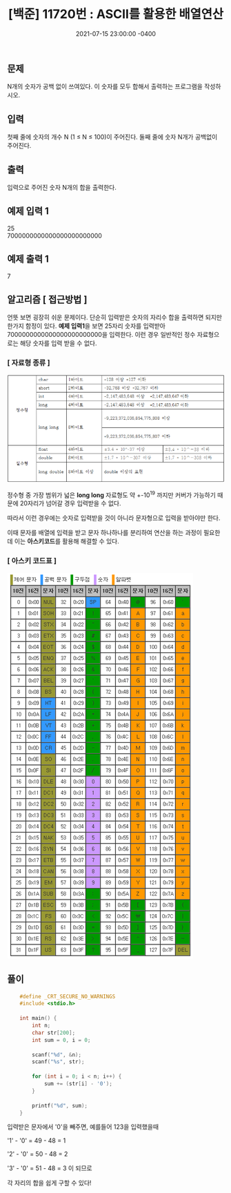 ﻿---
title: "[백준] 11720번 : ASCII를 활용한 배열연산"
date: 2021-07-15 23:00:00 -0400
categories:
- 백준
tags:
- 백준
- 알고리즘
- 단계별 풀어보기
---

## 문제
N개의 숫자가 공백 없이 쓰여있다. 이 숫자를 모두 합해서 출력하는 프로그램을 작성하시오.

## 입력

첫째 줄에 숫자의 개수 N (1 ≤ N ≤ 100)이 주어진다. 둘째 줄에 숫자 N개가 공백없이 주어진다.
  

## 출력

입력으로 주어진 숫자 N개의 합을 출력한다.

 
## 예제 입력 1
25  
7000000000000000000000000

## 예제 출력 1
7

## 알고리즘 [ 접근방법 ]

언뜻 보면 굉장히 쉬운 문제이다. 단순히 입력받은 숫자의 자리수 합을 출력하면 되지만 한가지 함정이 있다. **예제 입력1**을 보면 25자리 숫자를 입력받아 7000000000000000000000000을 입력한다. 이런 경우 일반적인 정수 자료형으로는 해당 숫자를 입력 받을 수 없다.

### [ 자료형 종류 ]



![enter image description here](https://github.com/idkim97/idkim97.github.io/blob/master/img/%EC%9E%90%EB%A3%8C%ED%98%95.png?raw=true)

정수형 중 가장 범위가 넓은 **long long** 자료형도 약 +-10<sup>19</sup> 까지만 커버가 가능하기 때문에 20자리가 넘어갈 경우 입력받을 수 없다.

따라서 이런 경우에는 숫자로 입력받을 것이 아니라 문자형으로 입력을 받아야만 한다.

이때 문자를 배열에 입력을 받고 문자 하나하나를 분리하여 연산을 하는 과정이 필요한데 이는 **아스키코드**를 활용해 해결할 수 있다.

### [ 아스키 코드표 ]

![enter image description here](https://github.com/idkim97/idkim97.github.io/blob/master/img/ASCII.png?raw=true)

## 풀이

```c
    #define _CRT_SECURE_NO_WARNINGS
    #include <stdio.h>
    
    int main() {
    	int n;
    	char str[200];
    	int sum = 0, i = 0;
    
    	scanf("%d", &n);
    	scanf("%s", str);
    
    	for (int i = 0; i < n; i++) {
    		sum += (str[i] - '0');
    	}
    	
    	printf("%d", sum);
    }
```
입력받은 문자에서 '0'을 빼주면, 예를들어 123을 입력했을때  

'1' - '0' = 49 - 48 = 1

'2' - '0' = 50 - 48 = 2

'3' - '0' = 51 - 48 = 3 이 되므로

각 자리의 합을 쉽게 구할 수 있다!


